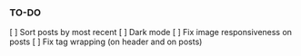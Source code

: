 ### TO-DO

[ ] Sort posts by most recent
[ ] Dark mode
[ ] Fix image responsiveness on posts
[ ] Fix tag wrapping (on header and on posts)

